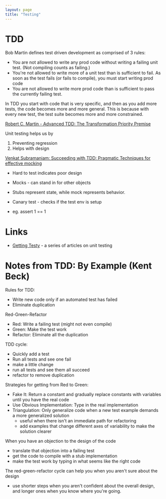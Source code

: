 ```yaml
---
layout: page
title: "Testing"
---
```


# TDD

Bob Martin defines test driven development as comprised of 3 rules:

* You are not allowed to write any prod code
  without writing a failing unit test.
  (Not compiling counts as failing.)
* You're not allowed to write more of a unit test
  than is sufficient to fail.
  As soon as the test fails (or fails to compile),
  you must start writing prod code
* You are not allowed to write more prod code
  than is sufficient to pass the currently failing test.

In TDD you start with code that is very specific,
and then as you add more tests,
the code becomes more and more general.
This is because with every new test,
the test suite becomes more and more constrained.

[Robert C. Martin - Advanced TDD: The Transformation Priority Premise](https://vimeo.com/97516288)

Unit testing helps us by

1. Preventing regression
1. Helps with design

[Venkat Subramaniam: Succeeding with TDD: Pragmatic Techniques for effective mocking](https://vimeo.com/68383352)

* Hard to test indicates poor design

* Mocks - can stand in for other objects
* Stubs represent state, while mock represents behavior.

* Canary test - checks if the test env is setup
* eg. assert 1 == 1

# Links

* [Getting Testy](http://randycoulman.com//blog/2015/08/04/getting-testy-redux/) -
  a series of articles on unit testing

# Notes from TDD: By Example (Kent Beck)

Rules for TDD:

- Write new code only if an automated test has failed
- Eliminate duplication

Red-Green-Refactor

- Red: Write a failing test (might not even compile)
- Green: Make the test work
- Refactor: Eliminate all the duplication

TDD cycle:

- Quickly add a test
- Run all tests and see one fail
- make a little change
- run all tests and see them all succeed
- refactor to remove duplication

Strategies for getting from Red to Green:

- Fake It: Return a constant and gradually replace constants with variables
  until you have the real code
- Use Obvious Implementation: Type in the real implementation
- Triangulation: Only generalize code when a new test example demands a more
  generalized solution
  - useful when there isn't an immediate path for refactoring
  - add examples that change different axes of variability to make the solution
    clearer

When you have an objection to the design of the code

- translate that objection into a failing test
- get the code to compile with a stub implementation
- make the test work by typing in what seems like the right code

The red-green-refactor cycle can help you when you aren't sure about the design
- use shorter steps when you aren't confident about the overall design, and
longer ones when you know where you're going.


